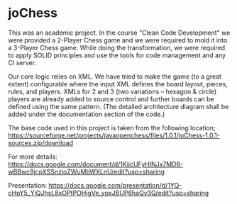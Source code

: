 # joChess

This was an academic project. In the course "Clean Code Development" we were provided a 2-Player Chess game and we were required to mold it into a 3-Player Chess game. While doing the transformation, we were required to apply SOLID principles and use the tools for code management and any CI server.

Our core logic relies on XML. We have tried to make the game (to a great extent) configurable where the input XML defines the board layout, pieces, rules, and players. XMLs for 2 and 3 (two variations – hexagon & circle) players are already added to source control and further boards can be defined using the same pattern. (The detailed architecture diagram shall be added under the documentation section of the code.)

The base code used in this project is taken from the following location;
https://sourceforge.net/projects/javaopenchess/files/1.0.1/joChess-1.0.1-sources.zip/download

For more details: https://docs.google.com/document/d/1KiicUFyHlNJx7MD8-wBBwc9jcpXSSnzioZWuMbWXLnU/edit?usp=sharing

Presentation: https://docs.google.com/presentation/d/1YQ-cHpY5_YjQJhsL8xOPtPOHjgVe_ypxJBUP6haQv3Q/edit?usp=sharing
